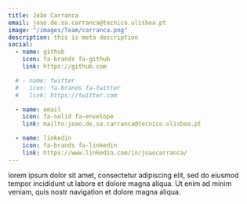 ```yaml
---
title: João Carranca
email: joao.de.sa.carranca@tecnico.ulisboa.pt
image: "/images/Team/carranca.png"
description: this is meta description
social:
  - name: github
    icon: fa-brands fa-github
    link: https://github.com

  # - name: twitter
  #   icon: fa-brands fa-twitter
  #   link: https://twitter.com

  - name: email
    icon: fa-solid fa-envelope
    link: mailto:joao.de.sa.carranca@tecnico.ulisboa.pt

  - name: linkedin
    icon: fa-brands fa-linkedin
    link: https://www.linkedin.com/in/joaocarranca/
---
```


lorem ipsum dolor sit amet, consectetur adipiscing elit, sed do eiusmod tempor incididunt ut labore et dolore magna aliqua. Ut enim ad minim veniam, quis nostr navigation et dolore magna aliqua.

